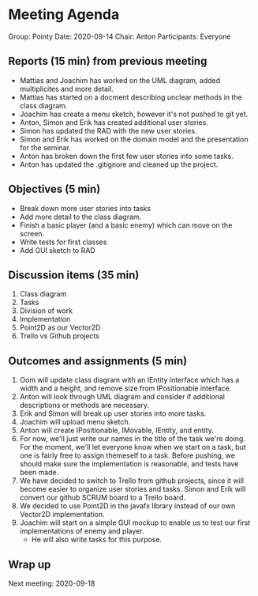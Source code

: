 # Meeting Agenda

Group: Pointy
Date: 2020-09-14
Chair: Anton
Participants: Everyone

## Reports (15 min) from previous meeting
* Mattias and Joachim has worked on the UML diagram, added multiplicites and more detail.
* Mattias has started on a docment describing unclear methods in the class diagram.
* Joachim has create a menu sketch, however it's not pushed to git yet.
* Anton, Simon and Erik has created additional user stories. 
* Simon has updated the RAD with the new user stories.
* Simon and Erik has worked on the domain model and the presentation for the seminar.
* Anton has broken down the first few user stories into some tasks.
* Anton has updated the .gitignore and cleaned up the project.

## Objectives (5 min) 
* Break down more user stories into tasks
* Add more detail to the class diagram. 
* Finish a basic player (and a basic enemy) which can move on the screen.
* Write tests for first classes
* Add GUI sketch to RAD

## Discussion items (35 min)
1. Class diagram
2. Tasks
3. Division of work
4. Implementation
5. Point2D as our Vector2D
6. Trello vs Github projects

## Outcomes and assignments (5 min)
1. Oom will update class diagram with an IEntity interface which has a width and a height, and remove size from IPositionable interface.
2. Anton will look through UML diagram and consider if additional descriptions or methods are necessary. 
3. Erik and Simon will break up user stories into more tasks.
4. Joachim will upload menu sketch. 
5. Anton will create IPositionable, IMovable, IEntity, and entity. 
6. For now, we'll just write our names in the title of the task we're doing. For the moment, we'll let everyone know when we start on a task, but one is fairly free to assign themeself to a task. Before pushing, we should make sure the implementation is reasonable, and tests have been made. 
7. We have decided to switch to Trello from github projects, since it will become easier to organize user stories and tasks. Simon and Erik will convert our github SCRUM board to a Trello board.
8. We decided to use Point2D in the javafx library instead of our own Vector2D implementation.
9. Joachim will start on a simple GUI mockup to enable us to test our first implementations of enemy and player.
    - He will also write tasks for this purpose.

## Wrap up
Next meeting: 2020-09-18

